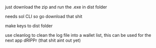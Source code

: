 just download the zip and run the .exe in dist folder

needs sol CLI so go download that shit

make keys to dist folder

use cleanlog to clean the log file into a wallet list, this can be used for the next app dRIPPr (that shit aint out yet)
